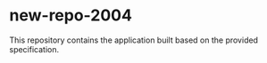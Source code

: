 # new-repo-2004

This repository contains the application built based on the provided specification.